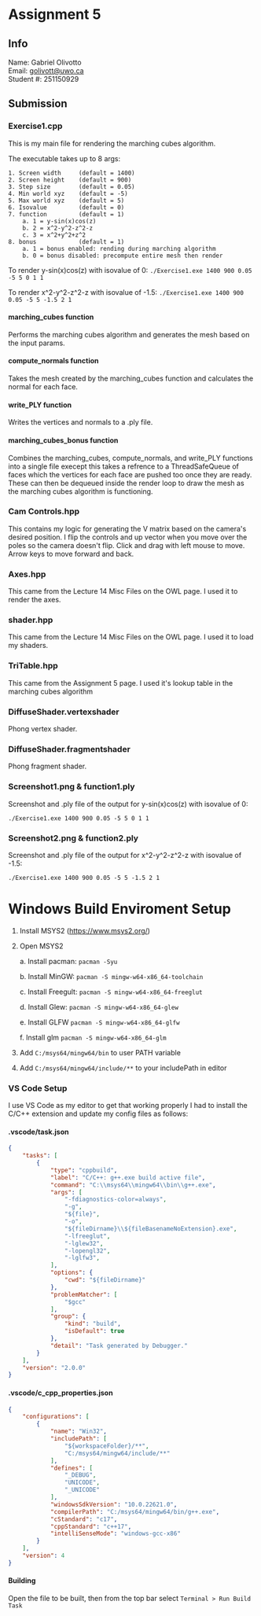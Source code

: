# Assignment 5
## Info
Name: Gabriel Olivotto    
Email: golivott@uwo.ca  
Student #: 251150929

## Submission
### Exercise1.cpp
This is my main file for rendering the marching cubes algorithm.

The executable takes up to 8 args:

    1. Screen width     (default = 1400)
    2. Screen height    (default = 900)
    3. Step size        (default = 0.05)
    4. Min world xyz    (default = -5)
    5. Max world xyz    (default = 5)
    6. Isovalue         (default = 0)
    7. function         (default = 1) 
        a. 1 = y-sin(x)cos(z)
        b. 2 = x^2-y^2-z^2-z
        c. 3 = x^2+y^2+z^2
    8. bonus            (default = 1)
        a. 1 = bonus enabled: rending during marching algorithm
        b. 0 = bonus disabled: precompute entire mesh then render

To render y-sin(x)cos(z) with isovalue of 0:
`
./Exercise1.exe 1400 900 0.05 -5 5 0 1 1
`

To render x^2-y^2-z^2-z with isovalue of -1.5:
`
./Exercise1.exe 1400 900 0.05 -5 5 -1.5 2 1
`


#### marching_cubes function
Performs the marching cubes algorithm and generates the mesh based on the input params.

#### compute_normals function
Takes the mesh created by the marching_cubes function and calculates the normal for each face.

#### write_PLY function
Writes the vertices and normals to a .ply file.

#### marching_cubes_bonus function
Combines the marching_cubes, compute_normals, and write_PLY functions into a single file execept this takes a refrence to a ThreadSafeQueue of faces which the vertices for each face are pushed too once they are ready. These can then be dequeued inside the render loop to draw the mesh as the marching cubes algorithm is functioning.

### Cam Controls.hpp
This contains my logic for generating the V matrix based on the camera's desired position. I flip the controls and up vector when you move over the poles so the camera doesn't flip. Click and drag with left mouse to move. Arrow keys to move forward and back. 

### Axes.hpp
This came from the Lecture 14 Misc Files on the OWL page. I used it to render the axes. 

### shader.hpp
This came from the Lecture 14 Misc Files on the OWL page. I used it to load my shaders.

### TriTable.hpp
This came from the Assignment 5 page. I used it's lookup table in the marching cubes algorithm

### DiffuseShader.vertexshader
Phong vertex shader.

### DiffuseShader.fragmentshader
Phong fragment shader.

### Screenshot1.png & function1.ply
Screenshot and .ply file of the output for y-sin(x)cos(z) with isovalue of 0:
```
./Exercise1.exe 1400 900 0.05 -5 5 0 1 1
```

### Screenshot2.png & function2.ply
Screenshot and .ply file of the output for x^2-y^2-z^2-z with isovalue of -1.5:
```
./Exercise1.exe 1400 900 0.05 -5 5 -1.5 2 1
```

# Windows Build Enviroment Setup
1. Install MSYS2 (https://www.msys2.org/)
2. Open MSYS2

    a. Install pacman: `pacman -Syu`
    
    b. Install MinGW: `pacman -S mingw-w64-x86_64-toolchain`

    c. Install Freegult: `pacman -S mingw-w64-x86_64-freeglut`

    d. Install Glew: `pacman -S mingw-w64-x86_64-glew`

    e. Install GLFW `pacman -S mingw-w64-x86_64-glfw`

    f. Install glm `pacman -S mingw-w64-x86_64-glm`

3. Add `C:/msys64/mingw64/bin` to user PATH variable 
4. Add `C:/msys64/mingw64/include/**` to your includePath in editor

### VS Code Setup
I use VS Code as my editor to get that working properly I had to install the C/C++ extension and update my config files as follows:
#### .vscode/task.json
```json
{
    "tasks": [
        {
            "type": "cppbuild",
            "label": "C/C++: g++.exe build active file",
            "command": "C:\\msys64\\mingw64\\bin\\g++.exe",
            "args": [
                "-fdiagnostics-color=always",
                "-g",
                "${file}",
                "-o",
                "${fileDirname}\\${fileBasenameNoExtension}.exe",
                "-lfreeglut",
                "-lglew32",
                "-lopengl32",
                "-lglfw3",
            ],
            "options": {
                "cwd": "${fileDirname}"
            },
            "problemMatcher": [
                "$gcc"
            ],
            "group": {
                "kind": "build",
                "isDefault": true
            },
            "detail": "Task generated by Debugger."
        }
    ],
    "version": "2.0.0"
}
```

#### .vscode/c_cpp_properties.json
```json
{
    "configurations": [
        {
            "name": "Win32",
            "includePath": [
                "${workspaceFolder}/**",
                "C:/msys64/mingw64/include/**"
            ],
            "defines": [
                "_DEBUG",
                "UNICODE",
                "_UNICODE"
            ],
            "windowsSdkVersion": "10.0.22621.0",
            "compilerPath": "C:/msys64/mingw64/bin/g++.exe",
            "cStandard": "c17",
            "cppStandard": "c++17",
            "intelliSenseMode": "windows-gcc-x86"
        }
    ],
    "version": 4
}
```

#### Building
Open the file to be built, then from the top bar select `Terminal > Run Build Task`